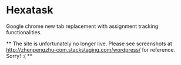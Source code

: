 # Hexatask
Google chrome new tab replacement with assignment tracking functionalities.

** The site is unfortunately no longer live. Please see screenshots at http://zhenpengzhu-com.stackstaging.com/wordpress/ for reference. Sorry! :( **

